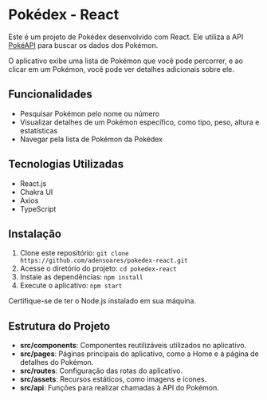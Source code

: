 # Pokédex - React

Este é um projeto de Pokédex desenvolvido com React. Ele utiliza a API [PokéAPI](https://pokeapi.co/) para buscar os dados dos Pokémon.

O aplicativo exibe uma lista de Pokémon que você pode percorrer, e ao clicar em um Pokémon, você pode ver detalhes adicionais sobre ele.

## Funcionalidades

- Pesquisar Pokémon pelo nome ou número
- Visualizar detalhes de um Pokémon específico, como tipo, peso, altura e estatísticas
- Navegar pela lista de Pokémon da Pokédex

## Tecnologias Utilizadas

- React.js
- Chakra UI
- Axios
- TypeScript

## Instalação

1. Clone este repositório: `git clone https://github.com/adensoares/pokedex-react.git`
2. Acesse o diretório do projeto: `cd pokedex-react`
3. Instale as dependências: `npm install`
4. Execute o aplicativo: `npm start`

Certifique-se de ter o Node.js instalado em sua máquina.

## Estrutura do Projeto

- **src/components**: Componentes reutilizáveis utilizados no aplicativo.
- **src/pages**: Páginas principais do aplicativo, como a Home e a página de detalhes do Pokémon.
- **src/routes**: Configuração das rotas do aplicativo.
- **src/assets**: Recursos estáticos, como imagens e ícones.
- **src/api**: Funções para realizar chamadas à API do Pokémon.
